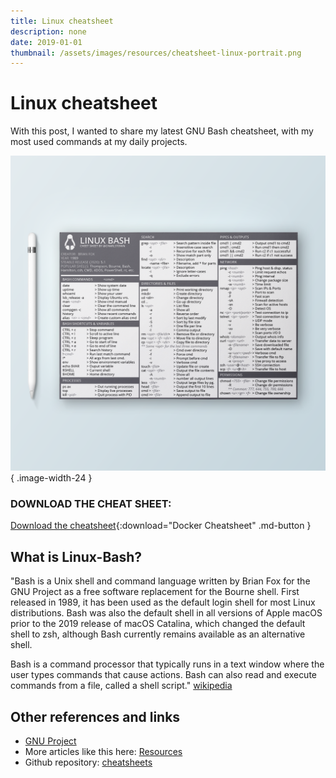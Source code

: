 ```yaml
---
title: Linux cheatsheet
description: none
date: 2019-01-01
thumbnail: /assets/images/resources/cheatsheet-linux-portrait.png
---
```


# Linux cheatsheet

With this post, I wanted to share my latest GNU Bash cheatsheet, with my most used commands at my daily projects.

![My Linux-Bash cheatsheet](../../assets/images/resources/cheatsheet-linux-portrait.png){ .image-width-24 }


### DOWNLOAD THE CHEAT SHEET:

[Download the cheatsheet](../../assets/docs/cheatsheet-linux.pdf){:download="Docker Cheatsheet" .md-button }

## What is Linux-Bash?

"Bash is a Unix shell and command language written by Brian Fox for the GNU Project as a free software replacement for the Bourne shell. First released in 1989, it has been used as the default login shell for most Linux distributions. Bash was also the default shell in all versions of Apple macOS prior to the 2019 release of macOS Catalina, which changed the default shell to zsh, although Bash currently remains available as an alternative shell.

Bash is a command processor that typically runs in a text window where the user types commands that cause actions. Bash can also read and execute commands from a file, called a shell script." [wikipedia](https://en.wikipedia.org/wiki/Bash_(Unix_shell))


## Other references and links

- [GNU Project](https://ftp.gnu.org/)
- More articles like this here: [Resources](https://carlosgrande.me/category/myworks/resources-cheatsheets/)
- Github repository: [cheatsheets](https://github.com/charlstown/CodeCheatsheets)